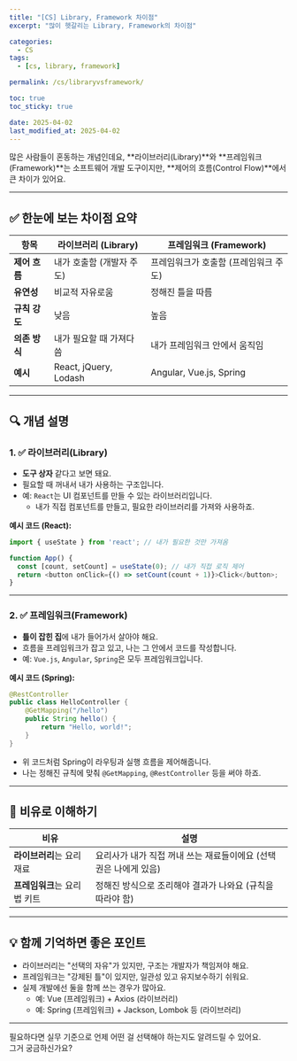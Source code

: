 ```yaml
---
title: "[CS] Library, Framework 차이점"
excerpt: "많이 헷갈리는 Library, Framework의 차이점"

categories:
  - CS
tags:
  - [cs, library, framework]

permalink: /cs/libraryvsframework/

toc: true
toc_sticky: true

date: 2025-04-02
last_modified_at: 2025-04-02
---
```


많은 사람들이 혼동하는 개념인데요, **라이브러리(Library)**와 **프레임워크(Framework)**는 소프트웨어 개발 도구이지만, **제어의 흐름(Control Flow)**에서 큰 차이가 있어요.

---

## ✅ 한눈에 보는 차이점 요약

| 항목             | 라이브러리 (Library)             | 프레임워크 (Framework)             |
|------------------|----------------------------------|-----------------------------------|
| **제어 흐름**     | 내가 호출함 (개발자 주도)           | 프레임워크가 호출함 (프레임워크 주도) |
| **유연성**        | 비교적 자유로움                      | 정해진 틀을 따름                     |
| **규칙 강도**     | 낮음                                | 높음                                |
| **의존 방식**     | 내가 필요할 때 가져다 씀              | 내가 프레임워크 안에서 움직임         |
| **예시**         | React, jQuery, Lodash              | Angular, Vue.js, Spring            |

---

## 🔍 개념 설명

### 1. ✅ 라이브러리(Library)
- **도구 상자** 같다고 보면 돼요.
- 필요할 때 꺼내서 내가 사용하는 구조입니다.
- 예: `React`는 UI 컴포넌트를 만들 수 있는 라이브러리입니다.
  - 내가 직접 컴포넌트를 만들고, 필요한 라이브러리를 가져와 사용하죠.

**예시 코드 (React):**
```js
import { useState } from 'react'; // 내가 필요한 것만 가져옴

function App() {
  const [count, setCount] = useState(0); // 내가 직접 로직 제어
  return <button onClick={() => setCount(count + 1)}>Click</button>;
}
```

---

### 2. ✅ 프레임워크(Framework)
- **틀이 잡힌 집**에 내가 들어가서 살아야 해요.
- 흐름을 프레임워크가 잡고 있고, 나는 그 안에서 코드를 작성합니다.
- 예: `Vue.js`, `Angular`, `Spring`은 모두 프레임워크입니다.

**예시 코드 (Spring):**
```java
@RestController
public class HelloController {
    @GetMapping("/hello")
    public String hello() {
        return "Hello, world!";
    }
}
```
- 위 코드처럼 Spring이 라우팅과 실행 흐름을 제어해줍니다.
- 나는 정해진 규칙에 맞춰 `@GetMapping`, `@RestController` 등을 써야 하죠.

---

## 🎯 비유로 이해하기

| 비유 | 설명 |
|------|------|
| **라이브러리**는 요리 재료 | 요리사가 내가 직접 꺼내 쓰는 재료들이에요 (선택권은 나에게 있음) |
| **프레임워크**는 요리법 키트 | 정해진 방식으로 조리해야 결과가 나와요 (규칙을 따라야 함) |

---

## 💡 함께 기억하면 좋은 포인트

- 라이브러리는 "선택의 자유"가 있지만, 구조는 개발자가 책임져야 해요.
- 프레임워크는 "강제된 틀"이 있지만, 일관성 있고 유지보수하기 쉬워요.
- 실제 개발에선 둘을 함께 쓰는 경우가 많아요.
  - 예: Vue (프레임워크) + Axios (라이브러리)
  - 예: Spring (프레임워크) + Jackson, Lombok 등 (라이브러리)

---

필요하다면 실무 기준으로 언제 어떤 걸 선택해야 하는지도 알려드릴 수 있어요.  
그거 궁금하신가요?
